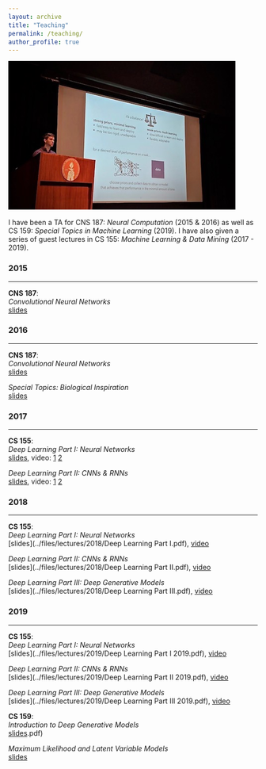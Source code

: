 ```yaml
---
layout: archive
title: "Teaching"
permalink: /teaching/
author_profile: true
---
```


![alt text](../images/me_teaching.jpg "Lecturing in Ramo Auditorium")

I have been a TA for CNS 187: *Neural Computation* (2015 & 2016) as well as CS 159: *Special Topics in Machine Learning* (2019). I have also given a series of guest lectures in CS 155: *Machine Learning & Data Mining* (2017 - 2019).

### 2015
___

**CNS 187**:  
*Convolutional Neural Networks*  
[slides](../files/lectures/2015/Convolution.pdf)

### 2016
___

**CNS 187**:  
*Convolutional Neural Networks*  
[slides](../files/lectures/2016/deep_learning_cnns.pdf)

*Special Topics: Biological Inspiration*  
[slides](../files/lectures/2016/Special_Topics.pdf)

### 2017
___

**CS 155**:  
*Deep Learning Part I: Neural Networks*  
[slides](../files/lectures/2017/deep_learning_part_1.pdf), video: [1](https://www.youtube.com/watch?v=deAK7a7TB1o) [2](https://www.youtube.com/watch?v=YGRxbXTsMks)

*Deep Learning Part II: CNNs & RNNs*  
[slides](../files/lectures/2017/deep_learning_part_2.pdf), video: [1](https://www.youtube.com/watch?v=k9AYjOXzePM) [2](https://www.youtube.com/watch?v=BEw_9il7qwY)

### 2018
___

**CS 155**:  
*Deep Learning Part I: Neural Networks*  
[slides](../files/lectures/2018/Deep Learning Part I.pdf), [video](https://www.youtube.com/watch?v=tUeWFEZCn7U)

*Deep Learning Part II: CNNs & RNNs*  
[slides](../files/lectures/2018/Deep Learning Part II.pdf), [video](https://www.youtube.com/watch?v=ggcomuj0-8U)

*Deep Learning Part III: Deep Generative Models*  
[slides](../files/lectures/2018/Deep Learning Part III.pdf), [video](https://www.youtube.com/watch?v=hWbnZKXZdEs)

### 2019
___

**CS 155**:  
*Deep Learning Part I: Neural Networks*  
[slides](../files/lectures/2019/Deep Learning Part I 2019.pdf), [video](https://www.youtube.com/watch?v=gdudmI7MwBc)

*Deep Learning Part II: CNNs & RNNs*  
[slides](../files/lectures/2019/Deep Learning Part II 2019.pdf), [video](https://www.youtube.com/watch?v=v_7mZPev9Hk)

*Deep Learning Part III: Deep Generative Models*  
[slides](../files/lectures/2019/Deep Learning Part III 2019.pdf), [video](https://www.youtube.com/watch?v=Sb6RQfG-QQM)

**CS 159**:  
*Introduction to Deep Generative Models*  
[slides](../files/lectures/2019/CS159_lecture1).pdf)

*Maximum Likelihood and Latent Variable Models*  
[slides](../files/lectures/2019/CS159_lecture2.pdf)
